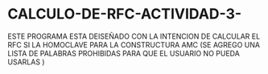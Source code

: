 # CALCULO-DE-RFC-ACTIVIDAD-3-
ESTE PROGRAMA ESTA DEISEÑADO CON LA INTENCION DE CALCULAR EL RFC SI LA HOMOCLAVE PARA LA CONSTRUCTURA AMC (SE AGREGO UNA LISTA DE PALABRAS PROHIBIDAS PARA QUE EL USUARIO NO PUEDA USARLAS )

